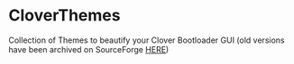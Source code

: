 # CloverThemes
Collection of Themes to beautify your Clover Bootloader GUI (old versions have been archived on SourceForge [HERE](https://sourceforge.net/p/cloverefiboot/themes/ci/master/tree/themes/))
